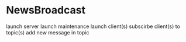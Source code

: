 # NewsBroadcast

launch server
launch maintenance
launch client(s)
subscirbe client(s) to topic(s)
add new message in topic
